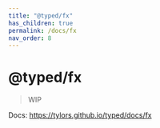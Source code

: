 ```yaml
---
title: "@typed/fx"
has_children: true
permalink: /docs/fx
nav_order: 8
---
```


# @typed/fx

> WIP

Docs: https://tylors.github.io/typed/docs/fx

